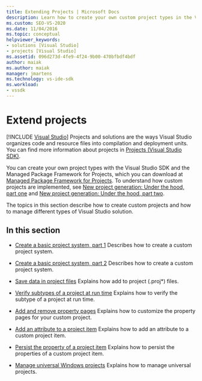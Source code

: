 ```yaml
---
title: Extending Projects | Microsoft Docs
description: Learn how to create your own custom project types in the Visual Studio SDK and how to manage different types of Visual Studio solutions.
ms.custom: SEO-VS-2020
ms.date: 11/04/2016
ms.topic: conceptual
helpviewer_keywords:
- solutions [Visual Studio]
- projects [Visual Studio]
ms.assetid: 096d273d-4fe9-4f24-9b00-470bfbdf4bdf
author: maiak
ms.author: maiak
manager: jmartens
ms.technology: vs-ide-sdk
ms.workload:
- vssdk
---
```

# Extend projects

 [!INCLUDE [Visual Studio](~/includes/applies-to-version/vs-windows-only.md)]
Projects and solutions are the ways Visual Studio organizes code and resource files into compilation and deployment units. You can find more information about projects in [Projects (Visual Studio SDK)](../extensibility/extending-projects.md).

 You can create your own project types with the Visual Studio SDK and the Managed Package Framework for Projects, which you can download at [Managed Package Framework for Projects](https://github.com/tunnelvisionlabs/MPFProj10). To understand how custom projects are implemented, see [New project generation: Under the hood, part one](../extensibility/internals/new-project-generation-under-the-hood-part-one.md) and [New project generation: Under the hood, part two](../extensibility/internals/new-project-generation-under-the-hood-part-two.md).

 The topics in this section describe how to create custom projects and how to manage different types of Visual Studio solution.

## In this section
- [Create a basic project system, part 1](../extensibility/creating-a-basic-project-system-part-1.md)
 Describes how to create a custom project system.

- [Create a basic project system, part 2](../extensibility/creating-a-basic-project-system-part-2.md)
 Describes how to create a custom project system.

- [Save data in project files](../extensibility/saving-data-in-project-files.md)
 Explains how add to project (<em>.</em>proj*) files.

- [Verify subtypes of a project at run time](../extensibility/verifying-subtypes-of-a-project-at-run-time.md)
 Explains how to verify the subtype of a project at run time.

- [Add and remove property pages](../extensibility/adding-and-removing-property-pages.md)
 Explains how to customize the property pages for your custom project.

- [Add an attribute to a project item](../extensibility/adding-an-attribute-to-a-project-item.md)
 Explains how to add an attribute to a custom project item.

- [Persist the property of a project item](../extensibility/persisting-the-property-of-a-project-item.md)
 Explains how to persist the properties of a custom project item.

- [Manage universal Windows projects](../extensibility/managing-universal-windows-projects.md)
 Explains how to manage universal projects.
